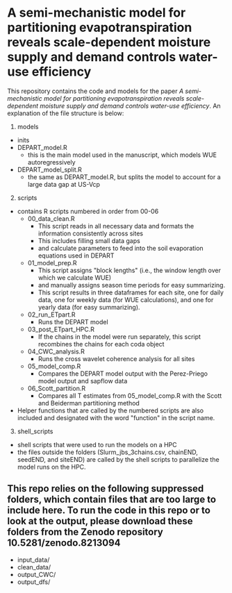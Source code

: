 # A semi-mechanistic model for partitioning evapotranspiration reveals scale-dependent moisture supply and demand controls water-use efficiency

This repository contains the code and models for the paper *A semi-mechanistic model for partitioning evapotranspiration reveals scale-dependent moisture supply and demand controls water-use efficiency*. An explanation of the file structure is below:

1. models
  - inits
  - DEPART_model.R
    - this is the main model used in the manuscript, which models WUE autoregressively
  - DEPART_model_split.R
    - the same as DEPART_model.R, but splits the model to account for a large data gap at US-Vcp

2. scripts
  - contains R scripts numbered in order from 00-06
    - 00_data_clean.R
      - This script reads in all necessary data and formats the information consistently across sites
      - This includes filling small data gaps
      - and calculate parameters to feed into the soil evaporation equations used in DEPART
    - 01_model_prep.R
      - This script assigns "block lengths" (i.e., the window length over which we calculate WUE)
      - and manually assigns season time periods for easy summarizing.
      - This script results in three dataframes for each site, one for daily data, one for weekly data (for WUE calculations), and one for yearly data (for easy summarizing).
    - 02_run_ETpart.R
      - Runs the DEPART model
    - 03_post_ETpart_HPC.R
      - If the chains in the model were run separately, this script recombines the chains for each coda object
    - 04_CWC_analysis.R
      - Runs the cross wavelet coherence analysis for all sites
    - 05_model_comp.R
      - Compares the DEPART model output with the Perez-Priego model output and sapflow data
    - 06_Scott_partition.R
      - Compares all T estimates from 05_model_comp.R with the Scott and Beiderman partitioning method
  - Helper functions that are called by the numbered scripts are also included and designated with the word "function" in the script name.

3. shell_scripts
  - shell scripts that were used to run the models on a HPC
  - the files outside the folders (Slurm_jbs_3chains.csv, chainEND, seedEND, and siteEND) are called by the shell scripts to parallelize the model runs on the HPC.


## This repo relies on the following suppressed folders, which contain files that are too large to include here. To run the code in this repo or to look at the output, please download these folders from the Zenodo repository 10.5281/zenodo.8213094
  - input_data/
  - clean_data/
  - output_CWC/
  - output_dfs/
